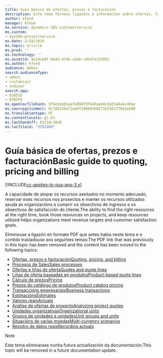 ```yaml
---
title: Guía básica de ofertas, prezos e facturación
description: Este tema fornece ligazóns a información sobre ofertas, facturación e prezos básicos en Project Service Automation.
author: kfend
manager: kfend
ms.service: dynamics-365-customerservice
ms.custom:
- dyn365-projectservice
ms.date: 2/14/2019
ms.topic: article
ms.prod: ''
ms.technology: ''
ms.assetid: 8a19c88f-9d4d-474b-a5de-c954fe333052
ms.author: kfend
audience: Admin
search.audienceType:
- admin
- customizer
- enduser
search.app:
- D365CE
- D365PS
ms.openlocfilehash: 5f6e3eb01aafe894f9f440aed4c0a25a0a4c40ae
ms.sourcegitcommit: 8c786230ef2a497280885b827162561776e2eb00
ms.translationtype: HT
ms.contentlocale: gl-ES
ms.lasthandoff: 03/24/2020
ms.locfileid: "3751303"
---
```

# <a name="basic-guide-to-quoting-pricing-and-billing"></a><span data-ttu-id="55a59-103">Guía básica de ofertas, prezos e facturación</span><span class="sxs-lookup"><span data-stu-id="55a59-103">Basic guide to quoting, pricing and billing</span></span>

[!INCLUDE[cc-applies-to-psa-app-3.x](../../includes/cc-applies-to-psa-app-3x.md)]

<span data-ttu-id="55a59-104">A capacidade de atopar os recursos axeitados no momento adecuado, reservar eses recursos nos proxectos e manter os recursos utilizados axuda ás organizacións a cumprir os obxectivos de ingresos e os obxectivos de satisfacción do cliente.</span><span class="sxs-lookup"><span data-stu-id="55a59-104">The ability to find the right resources at the right time, book those resources on projects, and keep resources utilized helps organizations meet revenue targets and customer satisfaction goals.</span></span> 

<span data-ttu-id="55a59-105">Eliminouse a ligazón en formato PDF que antes había neste tema e o contido trasladouse aos seguintes temas:</span><span class="sxs-lookup"><span data-stu-id="55a59-105">The PDF link that was previously in this topic has been removed and the content has been moved to the following topics:</span></span>

- [<span data-ttu-id="55a59-106">Ofertas, prezos e facturación</span><span class="sxs-lookup"><span data-stu-id="55a59-106">Quoting, pricing, and billing</span></span>](../quote-bill-price.md)
- [<span data-ttu-id="55a59-107">Procesos de Sales</span><span class="sxs-lookup"><span data-stu-id="55a59-107">Sales processes</span></span>](../basic-sales-process.md)
- [<span data-ttu-id="55a59-108">Ofertas e liñas de oferta</span><span class="sxs-lookup"><span data-stu-id="55a59-108">Quotes and quote lines</span></span>](../basic-quote-lines.md)
- [<span data-ttu-id="55a59-109">Liñas de oferta baseadas en produtos</span><span class="sxs-lookup"><span data-stu-id="55a59-109">Product-based quote lines</span></span>](../product-based-quote-lines.md)
- [<span data-ttu-id="55a59-110">Cálculo de prezos</span><span class="sxs-lookup"><span data-stu-id="55a59-110">Pricing</span></span>](../basic-pricing.md)
- [<span data-ttu-id="55a59-111">Prezos do catálogo de produtos</span><span class="sxs-lookup"><span data-stu-id="55a59-111">Product catalog pricing</span></span>](../product-catalog-pricing.md)
- [<span data-ttu-id="55a59-112">Transaccións empresariais</span><span class="sxs-lookup"><span data-stu-id="55a59-112">Business transactions</span></span>](../basic-business-transactions.md)
- [<span data-ttu-id="55a59-113">Estimacións</span><span class="sxs-lookup"><span data-stu-id="55a59-113">Estimates</span></span>](../estimates.md)
- [<span data-ttu-id="55a59-114">Valores reais</span><span class="sxs-lookup"><span data-stu-id="55a59-114">Actuals</span></span>](../actuals.md)
- [<span data-ttu-id="55a59-115">Análise de ofertas de proxecto</span><span class="sxs-lookup"><span data-stu-id="55a59-115">Analyzing project quotes</span></span>](../basic-analyzing-quotes.md)
- [<span data-ttu-id="55a59-116">Unidades organizativas</span><span class="sxs-lookup"><span data-stu-id="55a59-116">Organizational units</span></span>](../advanced-organizational.md)
- [<span data-ttu-id="55a59-117">Grupos de unidades e unidades</span><span class="sxs-lookup"><span data-stu-id="55a59-117">Unit groups and units</span></span>](../advanced-units.md)
- [<span data-ttu-id="55a59-118">Situacións de varias moedas</span><span class="sxs-lookup"><span data-stu-id="55a59-118">Multi-currency scenarios</span></span>](../advanced-currency.md)
- [<span data-ttu-id="55a59-119">Rexistro de datos reais</span><span class="sxs-lookup"><span data-stu-id="55a59-119">Recording actuals</span></span>](../advanced-actuals.md)

> [!NOTE]
> <span data-ttu-id="55a59-120">Este tema eliminarase nunha futura actualización da documentación.</span><span class="sxs-lookup"><span data-stu-id="55a59-120">This topic will be removed in a future documentation update.</span></span> 
